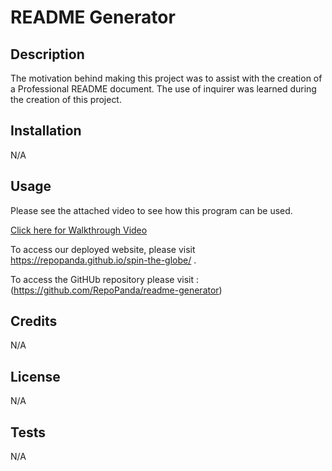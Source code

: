 # README Generator

## Description

The motivation behind making this project was to assist with the creation of a Professional README document. The use of inquirer was learned during the creation of this project.

## Installation

N/A

## Usage

Please see the attached video to see how this program can be used.



[Click here for Walkthrough Video](https://drive.google.com/file/d/1tJ0_UK6kGm9h1GiSHa9r5G6qrmC8vgt6/view)

To access our deployed website, please visit https://repopanda.github.io/spin-the-globe/ .

To access the GitHUb repository please visit : (https://github.com/RepoPanda/readme-generator)

## Credits

N/A

## License
N/A

## Tests

N/A

  